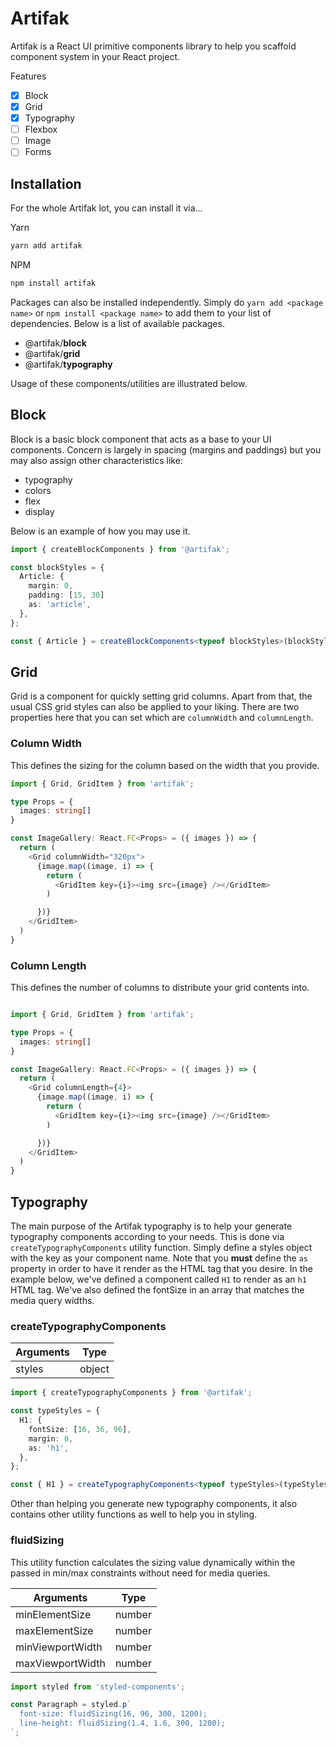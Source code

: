 # Artifak

Artifak is a React UI primitive components library to help you scaffold component system in your React project.

Features

- [x] Block
- [x] Grid
- [x] Typography
- [ ] Flexbox
- [ ] Image
- [ ] Forms

## Installation

For the whole Artifak lot, you can install it via...

Yarn

```sh
yarn add artifak
```

NPM

```sh
npm install artifak
```

Packages can also be installed independently. Simply do `yarn add <package name>` or `npm install <package name>` to add them to your list of dependencies. Below is a list of available packages.

- @artifak/**block**
- @artifak/**grid**
- @artifak/**typography**

Usage of these components/utilities are illustrated below.

## Block

Block is a basic block component that acts as a base to your UI components. Concern is largely in spacing (margins and paddings) but you may also assign other characteristics like:

- typography
- colors
- flex
- display

Below is an example of how you may use it.

```ts
import { createBlockComponents } from '@artifak';

const blockStyles = {
  Article: {
    margin: 0,
    padding: [15, 30]
    as: 'article',
  },
};

const { Article } = createBlockComponents<typeof blockStyles>(blockStyles);
```

## Grid

Grid is a component for quickly setting grid columns. Apart from that, the usual CSS grid styles can also be applied to your liking. There are two properties here that you can set which are `columnWidth` and `columnLength`.

### Column Width

This defines the sizing for the column based on the width that you provide.

```ts
import { Grid, GridItem } from 'artifak';

type Props = {
  images: string[]
}

const ImageGallery: React.FC<Props> = ({ images }) => {
  return (
    <Grid columnWidth="320px">
      {image.map((image, i) => {
        return (
          <GridItem key={i}><img src={image} /></GridItem>
        )

      })}
    </GridItem>
  )
}

```

### Column Length

This defines the number of columns to distribute your grid contents into.

```ts

import { Grid, GridItem } from 'artifak';

type Props = {
  images: string[]
}

const ImageGallery: React.FC<Props> = ({ images }) => {
  return (
    <Grid columnLength={4}>
      {image.map((image, i) => {
        return (
          <GridItem key={i}><img src={image} /></GridItem>
        )

      })}
    </GridItem>
  )
}

```

## Typography

The main purpose of the Artifak typography is to help your generate typography components according to your needs. This is done via `createTypographyComponents` utility function. Simply define a styles object with the key as your component name. Note that you **must** define the `as` property in order to have it render as the HTML tag that you desire. In the example below, we've defined a component called `H1` to render as an `h1` HTML tag. We've also defined the fontSize in an array that matches the media query widths.

### createTypographyComponents

| Arguments | Type   |
| --------- | ------ |
| styles    | object |

```ts
import { createTypographyComponents } from '@artifak';

const typeStyles = {
  H1: {
    fontSize: [16, 36, 96],
    margin: 0,
    as: 'h1',
  },
};

const { H1 } = createTypographyComponents<typeof typeStyles>(typeStyles);
```

Other than helping you generate new typography components, it also contains other utility functions as well to help you in styling.

### fluidSizing

This utility function calculates the sizing value dynamically within the passed in min/max constraints without need for media queries.

| Arguments        | Type   |
| ---------------- | ------ |
| minElementSize   | number |
| maxElementSize   | number |
| minViewportWidth | number |
| maxViewportWidth | number |

```ts
import styled from 'styled-components';

const Paragraph = styled.p`
  font-size: fluidSizing(16, 96, 300, 1200);
  line-height: fluidSizing(1.4, 1.6, 300, 1200);
`;
```

